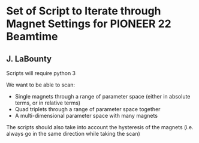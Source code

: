 # Set of Script to Iterate through Magnet Settings for PIONEER 22 Beamtime

## J. LaBounty

Scripts will require python 3

We want to be able to scan:

* Single magnets through a range of parameter space (either in absolute terms, or in relative terms)
* Quad triplets through a range of parameter space together
* A multi-dimensional parameter space with many magnets

The scripts should also take into account the hysteresis of the magnets (i.e. always go in the same direction while taking the scan)